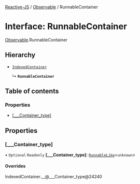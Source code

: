 [Reactive-JS](../README.md) / [Observable](../modules/Observable.md) / RunnableContainer

# Interface: RunnableContainer

[Observable](../modules/Observable.md).RunnableContainer

## Hierarchy

- [`IndexedContainer`](types.IndexedContainer.md)

  ↳ **`RunnableContainer`**

## Table of contents

### Properties

- [[\_\_\_Container\_type]](Observable.RunnableContainer.md#[___container_type])

## Properties

### [\_\_\_Container\_type]

• `Optional` `Readonly` **[\_\_\_Container\_type]**: [`RunnableLike`](types.RunnableLike.md)<`unknown`\>

#### Overrides

IndexedContainer.\_\_@\_\_\_Container\_type@24240
